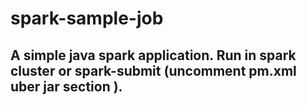 # spark-sample-job
## A simple java spark application. Run in spark cluster or spark-submit (uncomment pm.xml uber jar section ).
